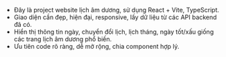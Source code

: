 <!-- Use this file to provide workspace-specific custom instructions to Copilot. For more details, visit https://code.visualstudio.com/docs/copilot/copilot-customization#_use-a-githubcopilotinstructionsmd-file -->

- Đây là project website lịch âm dương, sử dụng React + Vite, TypeScript.
- Giao diện cần đẹp, hiện đại, responsive, lấy dữ liệu từ các API backend đã có.
- Hiển thị thông tin ngày, chuyển đổi lịch, lịch tháng, ngày tốt/xấu giống các trang lịch âm dương phổ biến.
- Ưu tiên code rõ ràng, dễ mở rộng, chia component hợp lý.
